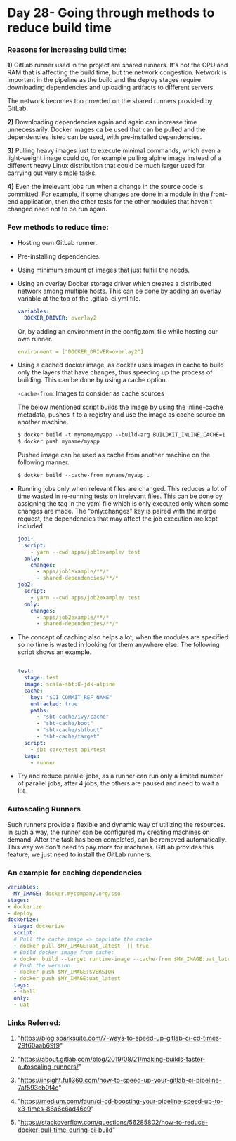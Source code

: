 # Day 28- Going through methods to reduce build time

### Reasons for increasing build time:

**1)** GitLab runner used in the project are shared runners. It's not the CPU and RAM that is affecting the build time, but the network congestion. Network is important in the pipeline as the build and the deploy stages require downloading dependencies and uploading artifacts to different servers. 

The network becomes too crowded on the shared runners provided by GitLab.

**2)** Downloading dependencies again and again can increase time unnecessarily. Docker images ca be used that can be pulled and the dependencies listed can be used, with pre-installed dependencies.

**3)** Pulling heavy images just to execute minimal commands, which even a light-weight image could do, for example pulling alpine image instead of a different heavy Linux distribution that could be much larger used for carrying out very simple tasks.

**4)** Even the irrelevant jobs run when a change in the source code is committed. For example, if some changes are done in a module in the front-end application, then the other tests for the other modules that haven't changed need not to be run again.

### Few methods to reduce time:

* Hosting own GitLab runner.

* Pre-installing dependencies.

* Using minimum amount of images that just fulfill the needs.

* Using an overlay Docker storage driver which creates a distributed network among multiple hosts. This can be done by adding an overlay variable at the top of the .gitlab-ci.yml file.

  ```yaml
  variables:
    DOCKER_DRIVER: overlay2
  ```

  Or, by adding an environment in the config.toml file while hosting our own runner.

  ```yaml
  environment = ["DOCKER_DRIVER=overlay2"]
  ```

* Using a cached docker image, as docker uses images in cache to build only the layers that have changes, thus speeding up the process of building. This can be done by using a cache option. 

  `-cache-from`:   Images to consider as cache sources

  The below mentioned script builds the image by using the inline-cache metadata, pushes it to a registry and use the image as cache source on another machine.

  ```dockerfile
  $ docker build -t myname/myapp --build-arg BUILDKIT_INLINE_CACHE=1 .
  $ docker push myname/myapp
  ```

  Pushed image can be used as cache from another machine on the following manner.

  ```dockerfile
  $ docker build --cache-from myname/myapp .
  ```

* Running jobs only when relevant files are changed. This reduces a lot of time wasted in re-running tests on irrelevant files. This can be done by assigning the tag in the yaml file which is only executed only when some changes are made. The "only:changes" key is paired with the merge request, the dependencies that may affect the job execution are kept included. 

  ```yaml
  job1:
    script:
      - yarn --cwd apps/job1example/ test
    only:
      changes:
        - apps/job1example/**/*
        - shared-dependencies/**/*
  job2:
    script:
      - yarn --cwd apps/job2example/ test
    only:
      changes:
        - apps/job2example/**/*
        - shared-dependencies/**/*
  ```

* The concept of caching also helps a lot, when the modules are specified so no time is wasted in looking for them anywhere else. The following script shows an example.

  ```yaml
  
  test:
    stage: test
    image: scala-sbt:8-jdk-alpine
    cache:
      key: "$CI_COMMIT_REF_NAME"
      untracked: true
      paths:
        - "sbt-cache/ivy/cache"
        - "sbt-cache/boot"
        - "sbt-cache/sbtboot" 
        - "sbt-cache/target"
    script:
      - sbt core/test api/test
    tags:
      - runner
  ```

* Try and reduce parallel jobs, as a runner can run only a limited number of parallel jobs, after 4 jobs, the others are paused and need to wait a lot.

### Autoscaling Runners

Such runners provide a flexible and dynamic way of utilizing the resources. In such a way, the runner can be configured my creating machines on demand. After the task has been completed, can be removed automatically. This way we don't need to pay more for machines. GitLab provides this feature, we just need to install the GitLab runners.

### An example for caching dependencies

```yaml
variables:
  MY_IMAGE: docker.mycompany.org/sso
stages:
- dockerize
- deploy
dockerize:
  stage: dockerize
  script:
  # Pull the cache image => populate the cache
  - docker pull $MY_IMAGE:uat_latest  || true
  # Build docker image from cache:
  - docker build --target runtime-image --cache-from $MY_IMAGE:uat_latest -t $MY_IMAGE:$VERSION -t $MY_IMAGE:uat_latest .
  # Push the version
  - docker push $MY_IMAGE:$VERSION
  - docker push $MY_IMAGE:uat_latest
  tags:
  - shell
  only:
  - uat
```

### Links Referred:

1. "https://blog.sparksuite.com/7-ways-to-speed-up-gitlab-ci-cd-times-29f60aab69f9"

2. "https://about.gitlab.com/blog/2019/08/21/making-builds-faster-autoscaling-runners/"

3. "https://insight.full360.com/how-to-speed-up-your-gitlab-ci-pipeline-7af593eb0f4c"

4. "https://medium.com/faun/ci-cd-boosting-your-pipeline-speed-up-to-x3-times-86a6c6ad46c9"

5. "https://stackoverflow.com/questions/56285802/how-to-reduce-docker-pull-time-during-ci-build"

   